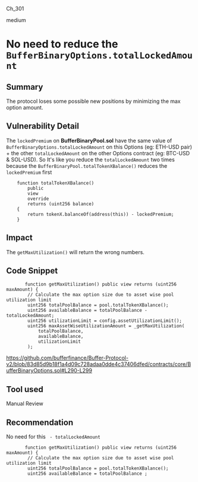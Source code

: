 Ch_301

medium

# No need to reduce the `BufferBinaryOptions.totalLockedAmount`

## Summary
The protocol loses some possible new positions by minimizing the max option amount.

## Vulnerability Detail
The `lockedPremium` on **BufferBinaryPool.sol** have the same value of `BufferBinaryOptions.totalLockedAmount` on this Options (eg: ETH-USD pair) + the other `totalLockedAmount` on the other Options contract (eg: BTC-USD & SOL-USD). 
So It's like you reduce the `totalLockedAmount` two times because the `BufferBinaryPool.totalTokenXBalance()` reduces the `lockedPremium` first
```solidity
    function totalTokenXBalance()
        public
        view
        override
        returns (uint256 balance)
    {
        return tokenX.balanceOf(address(this)) - lockedPremium;
    }

```

## Impact
The `getMaxUtilization()` will return the wrong numbers. 

## Code Snippet

```solidity
       function getMaxUtilization() public view returns (uint256 maxAmount) {
        // Calculate the max option size due to asset wise pool utilization limit
        uint256 totalPoolBalance = pool.totalTokenXBalance();
        uint256 availableBalance = totalPoolBalance - totalLockedAmount;
        uint256 utilizationLimit = config.assetUtilizationLimit();
        uint256 maxAssetWiseUtilizationAmount = _getMaxUtilization(
            totalPoolBalance,
            availableBalance,
            utilizationLimit
        );
```
https://github.com/bufferfinance/Buffer-Protocol-v2/blob/83d85d9b18f1a4d09c728adaa0dde4c37406dfed/contracts/core/BufferBinaryOptions.sol#L290-L299

## Tool used

Manual Review

## Recommendation
No need for this ` - totalLockedAmount`
```solidity
       function getMaxUtilization() public view returns (uint256 maxAmount) {
        // Calculate the max option size due to asset wise pool utilization limit
        uint256 totalPoolBalance = pool.totalTokenXBalance();
        uint256 availableBalance = totalPoolBalance ;
```
